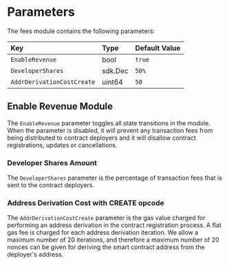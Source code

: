 <!--
order: 7
-->

# Parameters

The fees module contains the following parameters:

| Key                        | Type    | Default Value |
| :------------------------- | :------ | :------------ |
| `EnableRevenue`            | bool    | `true`        |
| `DeveloperShares`          | sdk.Dec | `50%`         |
| `AddrDerivationCostCreate` | uint64  | `50`          |

## Enable Revenue Module

The `EnableRevenue` parameter toggles all state transitions in the module. When
the parameter is disabled, it will prevent any transaction fees from being
distributed to contract deployers and it will disallow contract registrations,
updates or cancellations.

### Developer Shares Amount

The `DeveloperShares` parameter is the percentage of transaction fees that is
sent to the contract deployers.

### Address Derivation Cost with CREATE opcode

The `AddrDerivationCostCreate` parameter is the gas value charged for performing
an address derivation in the contract registration process. A flat gas fee is
charged for each address derivation iteration. We allow a maximum number of 20
iterations, and therefore a maximum number of 20 nonces can be given for
deriving the smart contract address from the deployer's address.
